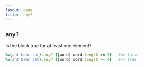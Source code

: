 ```yaml
---
layout: page
title: `any?`
---
```


## `any?`

Is the block true for at least one element?

```ruby
%w{ant bear cat}.any? {|word| word.length >= 5}   #=> false
%w{ant bear cat}.any? {|word| word.length >= 4}   #=> true
```
